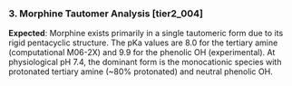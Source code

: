 ### 3. Morphine Tautomer Analysis [tier2_004]

**Expected**: Morphine exists primarily in a single tautomeric form due to its rigid pentacyclic structure. The pKa values are 8.0 for the tertiary amine (computational M06-2X) and 9.9 for the phenolic OH (experimental). At physiological pH 7.4, the dominant form is the monocationic species with protonated tertiary amine (~80% protonated) and neutral phenolic OH.
